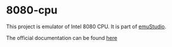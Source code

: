 # 8080-cpu

This project is emulator of Intel 8080 CPU.
It is part of [emuStudio](https://www.emustudio.net/).

The official documentation can be found [here](https://www.emustudio.net/docuser/mits_altair_8800/index/#CPU-8080)
